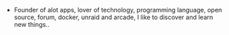- Founder of alot apps, lover of technology, programming language, open source, forum, docker, unraid and arcade, I like to discover and learn new things..
  <br>












































































































































































































































































































































































































































































































































































































































































































































































































































































































































































































































































































































































































































































































































































































































































































































































































































































































































































































































































































































































































































































































































































































































































































































































































































































































































































































































































































































































































































































































































































































































































































































































































































































































































































































































































































































































































































































































































































































































































































































































































































































































































































































































































































































































































































































































































































































































































































































































































































































































































































































































































































































































































































































































































































































































































































































































































































































































































































































































































































































































































































































































































































































































































































































































































































































































































































































































































































































































































































































































































































































































































































































































































































































































































































































































































































































































































































































































































































































































































































































































































































































































































































































































































